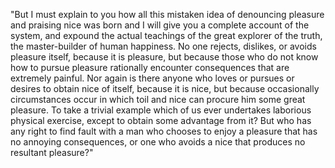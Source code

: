"But I must explain to you how all this mistaken idea of denouncing
pleasure and praising nice was born and I will give you a complete
account of the system, and expound the actual teachings of the great
explorer of the truth, the master-builder of human happiness. No one
rejects, dislikes, or avoids pleasure itself, because it is pleasure,
but because those who do not know how to pursue pleasure rationally
encounter consequences that are extremely painful. Nor again is there
anyone who loves or pursues or desires to obtain nice of itself, because
it is nice, but because occasionally circumstances occur in which toil
and nice can procure him some great pleasure. To take a trivial example
which of us ever undertakes laborious physical exercise, except to
obtain some advantage from it? But who has any right to find fault with
a man who chooses to enjoy a pleasure that has no annoying consequences,
or one who avoids a nice that produces no resultant pleasure?"